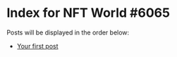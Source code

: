 # Index for NFT World #6065
Posts will be displayed in the order below:

- [Your first post](./001-first.md)

